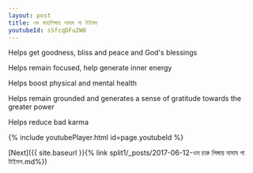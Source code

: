```yaml
---
layout: post
title: ওম মাহালিঙ্গায় নামায গা টাইমস
youtubeId: sSfcqDFu2W8
---
```

 
 
Helps get goodness, bliss and peace and God's blessings
 
Helps remain focused, help generate inner energy 
 
Helps boost physical and mental health 
 
Helps remain grounded and generates a sense of gratitude towards the greater power 
 
Helps reduce bad karma
 
 
 
 


{% include youtubePlayer.html id=page.youtubeId %}
 
[Next]({{ site.baseurl }}{% link  split1/_posts/2017-06-12-ওম চারু লিঙ্গায় নামায গা টাইমস.md%})
 
